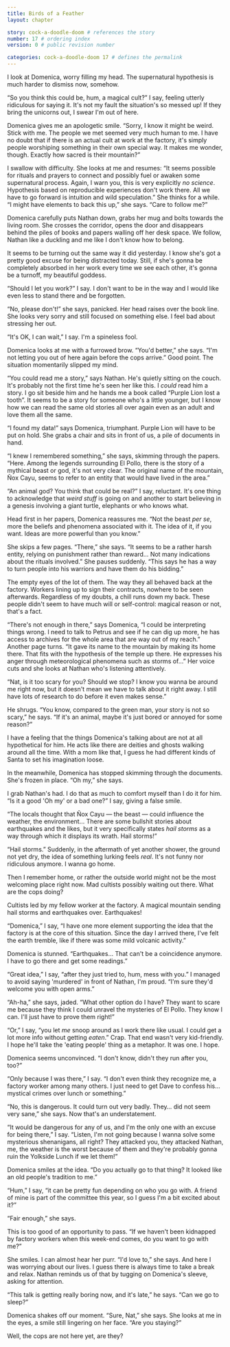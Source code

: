```yaml
---
title: Birds of a Feather
layout: chapter

story: cock-a-doodle-doom # references the story
number: 17 # ordering index
version: 0 # public revision number

categories: cock-a-doodle-doom 17 # defines the permalink
---
```

I look at Domenica, worry filling my head. The supernatural hypothesis is much harder to dismiss now, somehow.

“So you think this could be, hum, a magical cult?” I say, feeling utterly ridiculous for saying it. It's not my fault the situation's so messed up! If they bring the unicorns out, I swear I'm out of here.

Domenica gives me an apologetic smile. “Sorry, I know it might be weird. Stick with me. The people we met seemed very much human to me. I have no doubt that if there is an actual cult at work at the factory, it's simply people worshiping something in their own special way. It makes me wonder, though. Exactly how sacred is their mountain?”

I swallow with difficulty. She looks at me and resumes: “It seems possible for rituals and prayers to connect and possibly fuel or awaken some supernatural process. Again, I warn you, this is very explicitly *no science*. Hypothesis based on reproducible experiences don't work there. All we have to go forward is intuition and wild speculation.” She thinks for a while. “I might have elements to back this up,” she says. “Care to follow me?”

Domenica carefully puts Nathan down, grabs her mug and bolts towards the living room. She crosses the corridor, opens the door and disappears behind the piles of books and papers walling off her desk space. We follow, Nathan like a duckling and me like I don't know how to belong.

It seems to be turning out the same way it did yesterday. I know she's got a pretty good excuse for being distracted today. Still, if she's gonna be completely absorbed in her work every time we see each other, it's gonna be a turnoff, my beautiful goddess.

“Should I let you work?” I say. I don't want to be in the way and I would like even less to stand there and be forgotten.

“No, please don't!” she says, panicked. Her head raises over the book line. She looks very sorry and still focused on something else. I feel bad about stressing her out.

“It's OK, I can wait,” I say. I'm a spineless fool.

Domenica looks at me with a furrowed brow. “You'd better,” she says. “I'm not letting you out of here again before the cops arrive.” Good point. The situation momentarily slipped my mind.

“You could read me a story,” says Nathan. He's quietly sitting on the couch. It's probably not the first time he's seen her like this. I *could* read him a story. I go sit beside him and he hands me a book called “Purple Lion lost a tooth”. It seems to be a story for someone who's a little younger, but I know how we can read the same old stories all over again even as an adult and love them all the same.

“I found my data!” says Domenica, triumphant. Purple Lion will have to be put on hold. She grabs a chair and sits in front of us, a pile of documents in hand.

“I knew I remembered something,” she says, skimming through the papers. “Here. Among the legends surrounding El Pollo, there is the story of a mythical beast or god, it's not very clear. The original name of the mountain, Ñox Cayu, seems to refer to an entity that would have lived in the area.”

“An animal god? You think that could be real?” I say, reluctant. It's one thing to acknowledge that *weird stuff* is going on and another to start believing in a genesis involving a giant turtle, elephants or who knows what.

Head first in her papers, Domenica reassures me. “Not the beast *per se*, more the beliefs and phenomena associated with it. The idea of it, if you want. Ideas are more powerful than you know.”

She skips a few pages. “There,” she says. “It seems to be a rather harsh entity, relying on punishment rather than reward… Not many indications about the rituals involved.” She pauses suddenly. “This says he has a way to turn people into his warriors and have them do his bidding.”

The empty eyes of the lot of them. The way they all behaved back at the factory. Workers lining up to sign their contracts, nowhere to be seen afterwards. Regardless of my doubts, a chill runs down my back. These people didn't seem to have much will or self-control: magical reason or not, that's a fact.

“There's not enough in there,” says Domenica, “I could be interpreting things wrong. I need to talk to Petrus and see if he can dig up more, he has access to archives for the whole area that are way out of my reach.” Another page turns. “It gave its name to the mountain by making its home there. That fits with the hypothesis of the temple up there. He expresses his anger through meteorological phenomena such as storms of…” Her voice cuts and she looks at Nathan who's listening attentively.

“Nat, is it too scary for you? Should we stop? I know you wanna be around me right now, but it doesn't mean we have to talk about it right away. I still have lots of research to do before it even makes sense.”

He shrugs. “You know, compared to the green man, your story is not so scary,” he says. “If it's an animal, maybe it's just bored or annoyed for some reason?”

I have a feeling that the things Domenica's talking about are not at all hypothetical for him. He acts like there are deities and ghosts walking around all the time. With a mom like that, I guess he had different kinds of Santa to set his imagination loose.

In the meanwhile, Domenica has stopped skimming through the documents. She's frozen in place. “Oh my,” she says.

I grab Nathan's had. I do that as much to comfort myself than I do it for him. “Is it a good 'Oh my' or a bad one?” I say, giving a false smile.

“The locals thought that Ñox Cayu — the beast — could influence the weather, the environment… There are some bullshit stories about earthquakes and the likes, but it very specifically states *hail storms* as a way through which it displays its wrath. Hail storms!”

“Hail storms.” Suddenly, in the aftermath of yet another shower, the ground not yet dry, the idea of something lurking feels *real*. It's not funny nor ridiculous anymore. I wanna go home.

Then I remember home, or rather the outside world might not be the most welcoming place right now. Mad cultists possibly waiting out there. What are the cops doing?

Cultists led by my fellow worker at the factory. A magical mountain sending hail storms and earthquakes over. Earthquakes!

“Domenica,” I say, “I have one more element supporting the idea that the factory is at the core of this situation. Since the day I arrived there, I've felt the earth tremble, like if there was some mild volcanic activity.”

Domenica is stunned. “Earthquakes… That can't be a coincidence anymore. I have to go there and get some readings.”

“Great idea,” I say, “after they just tried to, hum, mess with you.” I managed to avoid saying 'murdered' in front of Nathan, I'm proud. “I'm sure they'd welcome you with open arms.”

“Ah-ha,” she says, jaded. “What other option do I have? They want to scare me because they think I could unravel the mysteries of El Pollo. They know I can. I'll just have to prove them right!”

“Or,” I say, “you let *me* snoop around as I work there like usual. I could get a lot more info without getting *eaten*.” Crap. That end wasn't very kid-friendly. I hope he'll take the 'eating people' thing as a metaphor. It was one. I hope.

Domenica seems unconvinced. “I don't know, didn't they run after you, too?”

“Only because I was there,” I say. “I don't even think they recognize me, a factory worker among many others. I just need to get Dave to confess his… mystical crimes over lunch or something.”

“No, this is dangerous. It could turn out very badly. They… did not seem very sane,” she says. Now that's an understatement.

“It would be dangerous for any of us, and I'm the only one with an excuse for being there,” I say. “Listen, I'm not going because I wanna solve some mysterious shenanigans, all right? They attacked you, they attacked Nathan, me, the weather is the worst because of them and they're probably gonna ruin the Yolkside Lunch if we let them!”

Domenica smiles at the idea. “Do you actually go to that thing? It looked like an old people's tradition to me.”

“Hum,” I say, “it can be pretty fun depending on who you go with. A friend of mine is part of the committee this year, so I guess I'm a bit excited about it?”

“Fair enough,” she says.

This is too good of an opportunity to pass. “If we haven't been kidnapped by factory workers when this week-end comes, do you want to go with me?”

She smiles. I can almost hear her purr. “I'd love to,” she says. And here I was worrying about our lives. I guess there is always time to take a break and relax. Nathan reminds us of that by tugging on Domenica's sleeve, asking for attention.

“This talk is getting really boring now, and it's late,” he says. “Can we go to sleep?”

Domenica shakes off our moment. “Sure, Nat,” she says. She looks at me in the eyes, a smile still lingering on her face. “Are you staying?”

Well, the cops are not here yet, are they?
